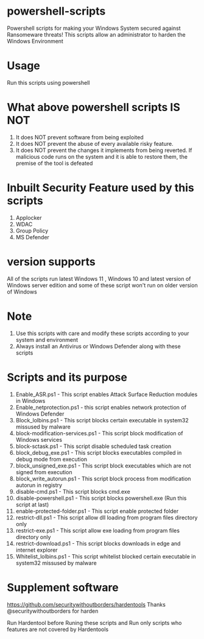 # powershell-scripts
Powershell scripts for making your Windows System secured against Ransomeware threats! This scripts allow an administrator to harden the Windows Environment

# Usage
Run this scripts using powershell

# What above powershell scripts IS NOT
1. It does NOT prevent software from being exploited
2. It does NOT prevent the abuse of every available risky feature.
3. It does NOT prevent the changes it implements from being reverted. If malicious code runs on the system and it is able to restore them, the premise of the tool is defeated

# Inbuilt Security Feature used by this scripts
1. Applocker
2. WDAC
3. Group Policy
4. MS Defender

# version supports
All of the scripts run latest Windows 11 , Windows 10 and latest version of Windows server edition and some of these script won't run on older version of Windows 


# Note
1. Use this scripts with care and modify these scripts according to your system and environment
2. Always install an Antivirus or Windows Defender along with these scripts 

# Scripts and its purpose
1. Enable_ASR.ps1 - This script enables Attack Surface Reduction modules in Windows
2. Enable_netprotection.ps1 - this script enables network protection of Windows Defender
3. Block_lolbins.ps1 - This script blocks certain executable in system32 missused by malware
4. block-modification-services.ps1 - This script block modification of Windows services
5. block-sctask.ps1 - This script disable scheduled task creation
6. block_debug_exe.ps1 - This script blocks executables compiled in debug mode from execution
7. block_unsigned_exe.ps1 - This script block executables which are not signed from execution
8. block_write_autorun.ps1 - This script block process from modification autorun in registry
9. disable-cmd.ps1 - This script blocks cmd.exe
10. disable-powershell.ps1 - This script blocks powershell.exe (Run this script at last)
11. enable-protected-folder.ps1 - This script enable protected folder
12. restrict-dll.ps1 - This script allow dll loading from program files directory only
13. restrict-exe.ps1 - This script allow exe loading from program files directory only
14. restrict-download.ps1 - This script blocks downloads in edge and internet explorer
15. Whitelist_lolbins.ps1 - This script whitelist blocked certain executable in system32 missused by malware


# Supplement software
https://github.com/securitywithoutborders/hardentools
Thanks @securitywithoutborders for harden 

Run Hardentool before Runing these scripts and Run only scripts who features  are not covered by Hardentools





